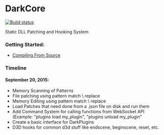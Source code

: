 # DarkCore 
[![Build status](https://ci.appveyor.com/api/projects/status/g22b2lcowj66v7if?retina=true)](https://ci.appveyor.com/project/dark-c0de/darkcore/history/branch/master)

Static DLL Patching and Hooking System

### Getting Started:
* [Compiling From Source](https://github.com/TheDarkEngine/DarkCore/wiki/Compiling-From-Source)

### Timeline
#### September 20, 2015:
* Memory Scanning of Patterns
* File patching using pattern match \ replace
* Memory Editing using pattern match \ replace
* Load Patches that need done from a .json file on disk and run them
* Add Command System for calling functions from WebSocket API (Example: "plugins load my_plugin", "plugins unload my_plugin"
* Create a basic interface for DarkPlugins
* D3D hooks for common d3d stuff like endscene, beginscene, reset, etc.

